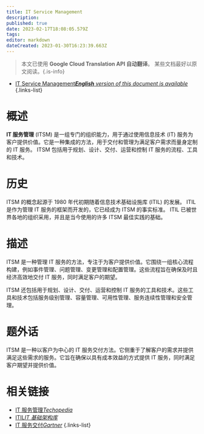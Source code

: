 ```yaml
---
title: IT Service Management
description: 
published: true
date: 2023-02-17T18:08:05.579Z
tags: 
editor: markdown
dateCreated: 2023-01-30T16:23:39.663Z
---
```


> 本文已使用 **Google Cloud Translation API 自动翻译**。
某些文档最好以原文阅读。{.is-info}
- [IT Service Management***English** version of this document is available*](/en/Knowledge-base/Dictionary/it-service-management)
{.links-list}


# 概述
**IT 服务管理** (ITSM) 是一组专门的组织能力，用于通过使用信息技术 (IT) 服务为客户提供价值。它是一种集成的方法，用于交付和管理为满足客户需求而量身定制的 IT 服务。 ITSM 包括用于规划、设计、交付、运营和控制 IT 服务的流程、工具和技术。

# 历史
ITSM 的概念起源于 1980 年代初期随着信息技术基础设施库 (ITIL) 的发展。 ITIL 是作为管理 IT 服务的框架而开发的，它已经成为 ITSM 的事实标准。 ITIL 已被世界各地的组织采用，并且是当今使用的许多 ITSM 最佳实践的基础。

# 描述
ITSM 是一种管理 IT 服务的方法，专注于为客户提供价值。它围绕一组核心流程构建，例如事件管理、问题管理、变更管理和配置管理。这些流程旨在确保及时且经济高效地交付 IT 服务，同时满足客户的期望。

ITSM 还包括用于规划、设计、交付、运营和控制 IT 服务的工具和技术。这些工具和技术包括服务级别管理、容量管理、可用性管理、服务连续性管理和安全管理。

# 题外话
ITSM 是一种以客户为中心的 IT 服务交付方法。它侧重于了解客户的需求并提供满足这些需求的服务。它旨在确保以具有成本效益的方式提供 IT 服务，同时满足客户期望并提供价值。

# 相关链接
- [IT 服务管理*Techopedia*](https://www.techopedia.com/definition/26738/it-service-management-itsm)
- [ITIL*IT 基础架构库*](https://www.axelos.com/best-practice-solutions/itil)
- [IT 服务交付*Gartner*](https://www.gartner.com/en/information-technology/glossary/it-service-delivery)
{.links-list}